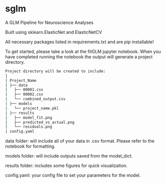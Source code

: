 sglm
==============================

A GLM Pipeline for Neuroscience Analyses

Built using sklearn.ElasticNet and ElasticNetCV

All necessary packages listed in requirements.txt and are pip installable! 

To get started, please take a look at the fitGLM jupyter notebook. When you have 
completed running the notebook the output will generate a project directory.

```bash
Project directory will be created to include: 
|
| Project_Name
| ├── data
|   ├── 00001.csv
|   ├── 00002.csv
|   └── combined_output.csv
| ├── models
|   └── project_name.pkl
| ├── results
|   ├── model_fit.png
|   ├── predicted_vs_actual.png
|   └── residuals.png
| config.yaml
```

data folder: will include all of your data in .csv format. Please refer to the notebook for formatting.

models folder: will include outputs saved from the model_dict.

results folder: includes some figures for quick visualization. 

config.yaml: your config file to set your parameters for the model. 
